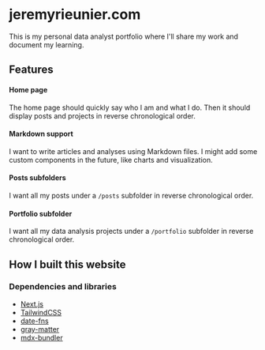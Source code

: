 # jeremyrieunier.com
This is my personal data analyst portfolio where I'll share my work and document my learning.

## Features
#### Home page
The home page should quickly say who I am and what I do. Then it should display posts and projects in reverse chronological order.

#### Markdown support
I want to write articles and analyses using Markdown files. I might add some custom components in the future, like charts and visualization.

#### Posts subfolders
I want all my posts under a `/posts` subfolder in reverse chronological order.

#### Portfolio subfolder
I want all my data analysis projects under a `/portfolio` subfolder in reverse chronological order.

## How I built this website
### Dependencies and libraries
- [Next.js](https://nextjs.org/)
- [TailwindCSS](https://tailwindcss.com/)
- [date-fns](https://date-fns.org/)
- [gray-matter](https://github.com/jonschlinkert/gray-matter)
- [mdx-bundler](https://github.com/kentcdodds/mdx-bundler)